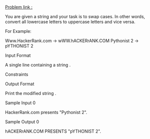 [Problem link : ](https://www.hackerrank.com/challenges/swap-case/problem)

You are given a string and your task is to swap cases. In other words, convert all lowercase letters to uppercase letters and vice versa.

For Example:

Www.HackerRank.com → wWW.hACKERrANK.COM
Pythonist 2 → pYTHONIST 2

Input Format

A single line containing a string .

Constraints

Output Format

Print the modified string .

Sample Input 0

HackerRank.com presents "Pythonist 2".

Sample Output 0

hACKERrANK.COM PRESENTS "pYTHONIST 2".
